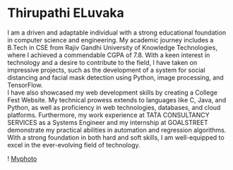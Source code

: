 # Thirupathi ELuvaka

I am a driven and adaptable individual with a strong educational foundation in computer science and engineering. My academic journey includes a B.Tech in CSE from Rajiv Gandhi University of Knowledge Technologies, where I achieved a commendable CGPA of 7.8. With a keen interest in technology and a desire to contribute to the field, I have taken on impressive projects, such as the development of a system for social distancing and facial mask detection using Python, image processing, and TensorFlow. <br>I have also showcased my web development skills by creating a College Fest Website. My technical prowess extends to languages like C, Java, and Python, as well as proficiency in web technologies, databases, and cloud platforms. Furthermore, my work experience at TATA CONSULTANCY SERVICES as a Systems Engineer and my internship at GOALSTREET demonstrate my practical abilities in automation and regression algorithms. With a strong foundation in both hard and soft skills, I am well-equipped to excel in the ever-evolving field of technology.

! [Myphoto](/Thiru.jpeg)
